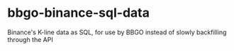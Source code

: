 # bbgo-binance-sql-data

Binance's K-line data as SQL, for use by BBGO instead of slowly backfilling through the API
